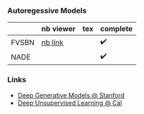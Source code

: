 ### Autoregessive Models
|       | nb viewer                                                                                                                                                                        | tex | complete           |
|-------|----------------------------------------------------------------------------------------------------------------------------------------------------------------------------------|-----|--------------------|
| FVSBN | [nb link](https://nbviewer.jupyter.org/github/CarterMcClellan/A.i.Lgorithms/blob/master/TorchDL/autoregressive/Fully%20Visible%20Sigmoid%20Belief%20Network%20%28FVSBN%29.ipynb) |     | :heavy_check_mark: |
| NADE  |                                                                                                                                                                                  |     | :heavy_check_mark: |

### Links
- [Deep Generative Models @ Stanford](https://deepgenerativemodels.github.io/notes/autoregressive/)
- [Deep Unsupervised Learning @ Cal](https://sites.google.com/view/berkeley-cs294-158-sp19/home)
